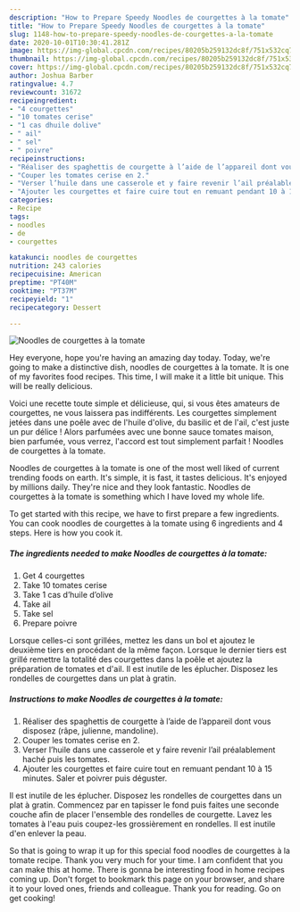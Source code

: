 ```yaml
---
description: "How to Prepare Speedy Noodles de courgettes à la tomate"
title: "How to Prepare Speedy Noodles de courgettes à la tomate"
slug: 1148-how-to-prepare-speedy-noodles-de-courgettes-a-la-tomate
date: 2020-10-01T10:30:41.281Z
image: https://img-global.cpcdn.com/recipes/80205b259132dc8f/751x532cq70/noodles-de-courgettes-a-la-tomate-photo-principale-de-la-recette.jpg
thumbnail: https://img-global.cpcdn.com/recipes/80205b259132dc8f/751x532cq70/noodles-de-courgettes-a-la-tomate-photo-principale-de-la-recette.jpg
cover: https://img-global.cpcdn.com/recipes/80205b259132dc8f/751x532cq70/noodles-de-courgettes-a-la-tomate-photo-principale-de-la-recette.jpg
author: Joshua Barber
ratingvalue: 4.7
reviewcount: 31672
recipeingredient:
- "4 courgettes"
- "10 tomates cerise"
- "1 cas dhuile dolive"
- " ail"
- " sel"
- " poivre"
recipeinstructions:
- "Réaliser des spaghettis de courgette à l’aide de l’appareil dont vous disposez (râpe, julienne, mandoline)."
- "Couper les tomates cerise en 2."
- "Verser l’huile dans une casserole et y faire revenir l’ail préalablement haché puis les tomates."
- "Ajouter les courgettes et faire cuire tout en remuant pendant 10 à 15 minutes. Saler et poivrer puis déguster."
categories:
- Recipe
tags:
- noodles
- de
- courgettes

katakunci: noodles de courgettes 
nutrition: 243 calories
recipecuisine: American
preptime: "PT40M"
cooktime: "PT37M"
recipeyield: "1"
recipecategory: Dessert

---
```



![Noodles de courgettes à la tomate](https://img-global.cpcdn.com/recipes/80205b259132dc8f/751x532cq70/noodles-de-courgettes-a-la-tomate-photo-principale-de-la-recette.jpg)

Hey everyone, hope you're having an amazing day today. Today, we're going to make a distinctive dish, noodles de courgettes à la tomate. It is one of my favorites food recipes. This time, I will make it a little bit unique. This will be really delicious.

Voici une recette toute simple et délicieuse, qui, si vous êtes amateurs de courgettes, ne vous laissera pas indifférents. Les courgettes simplement jetées dans une poêle avec de l&#39;huile d&#39;olive, du basilic et de l&#39;ail, c&#39;est juste un pur délice ! Alors parfumées avec une bonne sauce tomates maison, bien parfumée, vous verrez, l&#39;accord est tout simplement parfait ! Noodles de courgettes à la tomate.

Noodles de courgettes à la tomate is one of the most well liked of current trending foods on earth. It's simple, it is fast, it tastes delicious. It's enjoyed by millions daily. They're nice and they look fantastic. Noodles de courgettes à la tomate is something which I have loved my whole life.


To get started with this recipe, we have to first prepare a few ingredients. You can cook noodles de courgettes à la tomate using 6 ingredients and 4 steps. Here is how you cook it.

<!--inarticleads1-->

##### The ingredients needed to make Noodles de courgettes à la tomate:

1. Get 4 courgettes
1. Take 10 tomates cerise
1. Take 1 cas d’huile d’olive
1. Take  ail
1. Take  sel
1. Prepare  poivre


Lorsque celles-ci sont grillées, mettez les dans un bol et ajoutez le deuxième tiers en procédant de la même façon. Lorsque le dernier tiers est grillé remettre la totalité des courgettes dans la poêle et ajoutez la préparation de tomates et d&#39;ail. Il est inutile de les éplucher. Disposez les rondelles de courgettes dans un plat à gratin. 

<!--inarticleads2-->

##### Instructions to make Noodles de courgettes à la tomate:

1. Réaliser des spaghettis de courgette à l’aide de l’appareil dont vous disposez (râpe, julienne, mandoline).
1. Couper les tomates cerise en 2.
1. Verser l’huile dans une casserole et y faire revenir l’ail préalablement haché puis les tomates.
1. Ajouter les courgettes et faire cuire tout en remuant pendant 10 à 15 minutes. Saler et poivrer puis déguster.


Il est inutile de les éplucher. Disposez les rondelles de courgettes dans un plat à gratin. Commencez par en tapisser le fond puis faites une seconde couche afin de placer l&#39;ensemble des rondelles de courgette. Lavez les tomates à l&#39;eau puis coupez-les grossièrement en rondelles. Il est inutile d&#39;en enlever la peau. 

So that is going to wrap it up for this special food noodles de courgettes à la tomate recipe. Thank you very much for your time. I am confident that you can make this at home. There is gonna be interesting food in home recipes coming up. Don't forget to bookmark this page on your browser, and share it to your loved ones, friends and colleague. Thank you for reading. Go on get cooking!
